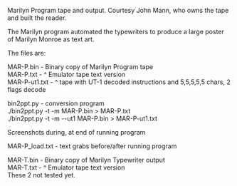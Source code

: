 Marilyn Program tape and output.
Courtesy John Mann, who owns the tape and built the reader.

The Marilyn program automated the typewriters to produce a large poster of Marilyn Monroe as text art.

The files are:

MAR-P.bin - Binary copy of Marilyn Program tape\
MAR-P.txt - ^ Emulator tape text version\
MAR-P-ut1.txt - ^ tape with UT-1 decoded instructions
    and 5,5,5,5,5 chars, 2 flags decode

bin2ppt.py - conversion program\
./bin2ppt.py -t -m  MAR-P.bin > MAR-P.txt\
./bin2ppt.py -t -m --ut1 MAR-P.bin > MAR-P-ut1.txt

Screenshots during, at end of running program

MAR-P_load.txt - text grabs before/after running program

MAR-T.bin - Binary copy of Marilyn Typewriter output\
MAR-T.txt - ^ Emulator tape text version\
These 2 not tested yet.
